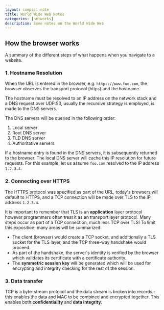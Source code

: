 ```yaml
---
layout: compsci-note
title: World Wide Web Notes
categories: [networks]
description: Some notes on the World Wide Web
---
```


## How the browser works

A summary of the different steps of what happens when you navigate to a website.

### 1. Hostname Resolution

When the URL is entered in the browser, e.g. `https://www.foo.com`, the browser observes the transport protocol (https) and the hostname.

The hostname must be resolved to an IP address on the network stack and a DNS request over UDP:53, usually the recursive strategy is employed, is made to the DNS servers.

The DNS servers will be queried in the following order:

1. Local server
2. Root DNS server
3. TLD DNS server
4. Authoritative servers

If a hostname entry is found in the DNS servers, it is subsequently returned to the browser. The local DNS server will cache this IP resolution for future requests. For this example, let us assume `foo.com` resolved to the IP address `1.2.3.4`.

### 2. Connecting over HTTPS

The HTTPS protocol was specified as part of the URL, today's browsers will default to HTTPS, and a TCP connection will be made over TLS to the IP address `1.2.3.4`.

It is important to remember that TLS is an **application** layer protocol however programmers often treat it as an transport layer protocol. Many steps occur as part of a TCP connection, much less TCP over TLS! To limit this exposition, many areas will be summarized.

* The  client (browser) would create a TCP socket, and additionally a TLS socket for the TLS layer, and the TCP three-way handshake would proceed.
* As part of the handshake, the server's identity is verified by the browser which validates its certificate with a certificate authority.
* The **symmetric session key** will be generated which will be used for encrypting and integrity checking for the rest of the session.

### 3. Data transfer

TCP is a byte-stream protocol and the data stream is broken into records - this enables the data and MAC to be combined and encrypted together. This enables both **confidentiality** and **data integrity**.
